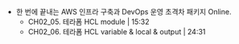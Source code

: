 - 한 번에 끝내는 AWS 인프라 구축과 DevOps 운영 초격차 패키지 Online.
	- CH02_05. 테라폼 HCL module | 15:32
	- CH02_06. 테라폼 HCL variable & local & output | 24:31
<!--stackedit_data:
eyJoaXN0b3J5IjpbLTE2ODM4NDc5MDYsMTI3MTMzNDkyMF19
-->
